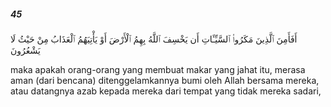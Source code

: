 ##### 45

<span class="ayah">أَفَأَمِنَ ٱلَّذِينَ مَكَرُوا۟ ٱلسَّيِّـَٔاتِ أَن يَخْسِفَ ٱللَّهُ بِهِمُ ٱلْأَرْضَ أَوْ يَأْتِيَهُمُ ٱلْعَذَابُ مِنْ حَيْثُ لَا يَشْعُرُونَ</span>

<span class="ayah_translation">maka apakah orang-orang yang membuat makar yang jahat itu, merasa aman (dari bencana) ditenggelamkannya bumi oleh Allah bersama mereka, atau datangnya azab kepada mereka dari tempat yang tidak mereka sadari,</span>
